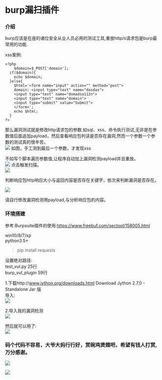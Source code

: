 # burp漏扫插件
### 介绍
burp应该是在座的诸位安全从业人员必用的测试工具,重放http/s请求包是burp最常用的功能.

xss案例:
```
<?php
    $domain=$_POST['domain'];
  if($domain){
	echo $domain;
  }else{
    $html='<form name="input" action="" method="post">
    domain: <input type="text" name="dasdas">
    <input type="text" name="domadsa112n">
    <input type="text" name="domain">
    <input type="submit" value="Submit">
    </form>';
    echo $html;
  }
?>
```
那么漏洞测试就是修改http请求包的参数.如sql、xss、命令执行测试,无非是在参数值后面追加payload，然后查看响应包判读是否存在漏洞,然而一个参数一个参数的测试真的很辛苦。  
![](https://raw.githubusercontent.com/guimaizi/cloud/test/20190625110336.png)
如图，手工测到最后一个参数，才发现xss  

不如写个脚本遍历参数值,让程序自动加上漏洞检测payload并且重放。  
![](https://raw.githubusercontent.com/guimaizi/cloud/test/20190625110651.png)
点击触发扫描。  
![](https://raw.githubusercontent.com/guimaizi/cloud/test/20190625110807.png)

判断响应包http响应大小与返回内容是否存在关键字，依次来判断漏洞是否存在。  

![](https://raw.githubusercontent.com/guimaizi/cloud/test/20190625111017.png)

请自行修改漏洞检测用payload,与分析响应包的内容。  


### 环境搭建

参考:Burpsuite插件的使用:https://www.freebuf.com/sectool/158005.html

win10/8/7/xp  
python3.5+  
>pip install requests

设置绝对路径:  
test_vul.py 25行  
burp_vul_plugin 59行  

1.下载http://www.jython.org/downloads.html   Download Jython 2.7.0 - Standalone Jar 版  
导入:  
![](https://raw.githubusercontent.com/guimaizi/cloud/test/20190625112127.png)

2.导入我的漏洞检测  
![](https://raw.githubusercontent.com/guimaizi/cloud/test/20190625112300.png)

然后就可以用了:  
![](https://raw.githubusercontent.com/guimaizi/cloud/test/20190625112900.png)

### 码个代码不容易，大爷大妈行行好，赏碗鸡煲翅吧，希望有钱人打赏,万分感谢。
![](https://raw.githubusercontent.com/guimaizi/cloud/test/20190625113229.png)

![](https://raw.githubusercontent.com/guimaizi/cloud/test/img/20190301182006.jpg)
